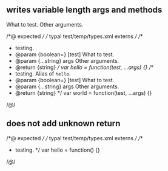 ## writes variable length args and methods
<types>
  <method alias="world" name="hello" desc="testing." return="string">
    <arg boolean name="test" opt>What to test.</arg>
    <arg string name="...args">Other arguments.</arg>
  </method>
</types>

/*@ expected */
/* typal test/temp/types.xml externs */
/**
 * testing.
 * @param {boolean=} [test] What to test.
 * @param {...string} args Other arguments.
 * @return {string}
 */
var hello = function(test, ...args) {}
/**
 * testing. Alias of `hello`.
 * @param {boolean=} [test] What to test.
 * @param {...string} args Other arguments.
 * @return {string}
 */
var world = function(test, ...args) {}

/*@*/

## does not add unknown return
<types>
  <method name="hello" desc="testing." />
</types>

/*@ expected */
/* typal test/temp/types.xml externs */
/**
 * testing.
 */
var hello = function() {}

/*@*/